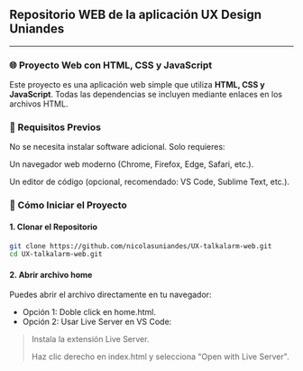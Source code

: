 ## Repositorio WEB de la aplicación UX Design Uniandes
---

### 🌐 Proyecto Web con HTML, CSS y JavaScript

Este proyecto es una aplicación web simple que utiliza **HTML, CSS y JavaScript**. Todas las dependencias se incluyen mediante enlaces en los archivos HTML.

### 📌 Requisitos Previos

No se necesita instalar software adicional. Solo requieres:

Un navegador web moderno (Chrome, Firefox, Edge, Safari, etc.).

Un editor de código (opcional, recomendado: VS Code, Sublime Text, etc.).


### 🚀 Cómo Iniciar el Proyecto

#### 1. Clonar el Repositorio

```sh
git clone https://github.com/nicolasuniandes/UX-talkalarm-web.git
cd UX-talkalarm-web.git
```
#### 2. Abrir archivo home

Puedes abrir el archivo directamente en tu navegador:

- Opción 1: Doble click en home.html.
- Opción 2: Usar Live Server en VS Code:
> Instala la extensión Live Server.
> 
> Haz clic derecho en index.html y selecciona "Open with Live Server".







